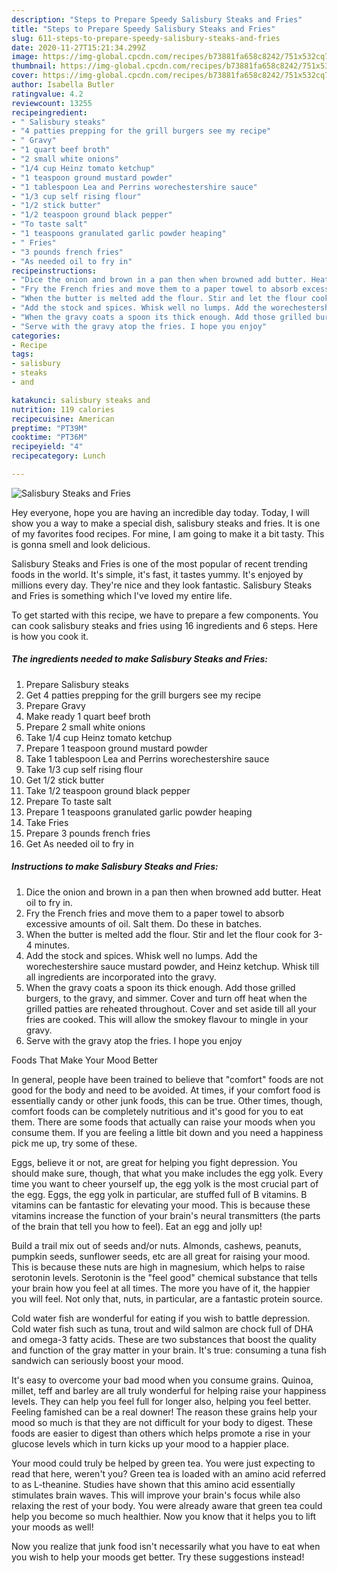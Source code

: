 ```yaml
---
description: "Steps to Prepare Speedy Salisbury Steaks and Fries"
title: "Steps to Prepare Speedy Salisbury Steaks and Fries"
slug: 611-steps-to-prepare-speedy-salisbury-steaks-and-fries
date: 2020-11-27T15:21:34.299Z
image: https://img-global.cpcdn.com/recipes/b73881fa658c8242/751x532cq70/salisbury-steaks-and-fries-recipe-main-photo.jpg
thumbnail: https://img-global.cpcdn.com/recipes/b73881fa658c8242/751x532cq70/salisbury-steaks-and-fries-recipe-main-photo.jpg
cover: https://img-global.cpcdn.com/recipes/b73881fa658c8242/751x532cq70/salisbury-steaks-and-fries-recipe-main-photo.jpg
author: Isabella Butler
ratingvalue: 4.2
reviewcount: 13255
recipeingredient:
- " Salisbury steaks"
- "4 patties prepping for the grill burgers see my recipe"
- " Gravy"
- "1 quart beef broth"
- "2 small white onions"
- "1/4 cup Heinz tomato ketchup"
- "1 teaspoon ground mustard powder"
- "1 tablespoon Lea and Perrins worechestershire sauce"
- "1/3 cup self rising flour"
- "1/2 stick butter"
- "1/2 teaspoon ground black pepper"
- "To taste salt"
- "1 teaspoons granulated garlic powder heaping"
- " Fries"
- "3 pounds french fries"
- "As needed oil to fry in"
recipeinstructions:
- "Dice the onion and brown in a pan then when browned add butter. Heat oil to fry in."
- "Fry the French fries and move them to a paper towel to absorb excessive amounts of oil. Salt them. Do these in batches."
- "When the butter is melted add the flour. Stir and let the flour cook for 3-4 minutes."
- "Add the stock and spices. Whisk well no lumps. Add the worechestershire sauce mustard powder, and Heinz ketchup. Whisk till all ingredients are incorporated into the gravy."
- "When the gravy coats a spoon its thick enough. Add those grilled burgers, to the gravy, and simmer. Cover and turn off heat when the grilled patties are reheated throughout. Cover and set aside till all your fries are cooked. This will allow the smokey flavour to mingle in your gravy."
- "Serve with the gravy atop the fries. I hope you enjoy"
categories:
- Recipe
tags:
- salisbury
- steaks
- and

katakunci: salisbury steaks and 
nutrition: 119 calories
recipecuisine: American
preptime: "PT39M"
cooktime: "PT36M"
recipeyield: "4"
recipecategory: Lunch

---
```



![Salisbury Steaks and Fries](https://img-global.cpcdn.com/recipes/b73881fa658c8242/751x532cq70/salisbury-steaks-and-fries-recipe-main-photo.jpg)

Hey everyone, hope you are having an incredible day today. Today, I will show you a way to make a special dish, salisbury steaks and fries. It is one of my favorites food recipes. For mine, I am going to make it a bit tasty. This is gonna smell and look delicious.



Salisbury Steaks and Fries is one of the most popular of recent trending foods in the world. It's simple, it's fast, it tastes yummy. It's enjoyed by millions every day. They're nice and they look fantastic. Salisbury Steaks and Fries is something which I've loved my entire life.


To get started with this recipe, we have to prepare a few components. You can cook salisbury steaks and fries using 16 ingredients and 6 steps. Here is how you cook it.

<!--inarticleads1-->

##### The ingredients needed to make Salisbury Steaks and Fries:

1. Prepare  Salisbury steaks
1. Get 4 patties prepping for the grill burgers see my recipe
1. Prepare  Gravy
1. Make ready 1 quart beef broth
1. Prepare 2 small white onions
1. Take 1/4 cup Heinz tomato ketchup
1. Prepare 1 teaspoon ground mustard powder
1. Take 1 tablespoon Lea and Perrins worechestershire sauce
1. Take 1/3 cup self rising flour
1. Get 1/2 stick butter
1. Take 1/2 teaspoon ground black pepper
1. Prepare To taste salt
1. Prepare 1 teaspoons granulated garlic powder heaping
1. Take  Fries
1. Prepare 3 pounds french fries
1. Get As needed oil to fry in




<!--inarticleads2-->

##### Instructions to make Salisbury Steaks and Fries:

1. Dice the onion and brown in a pan then when browned add butter. Heat oil to fry in.
1. Fry the French fries and move them to a paper towel to absorb excessive amounts of oil. Salt them. Do these in batches.
1. When the butter is melted add the flour. Stir and let the flour cook for 3-4 minutes.
1. Add the stock and spices. Whisk well no lumps. Add the worechestershire sauce mustard powder, and Heinz ketchup. Whisk till all ingredients are incorporated into the gravy.
1. When the gravy coats a spoon its thick enough. Add those grilled burgers, to the gravy, and simmer. Cover and turn off heat when the grilled patties are reheated throughout. Cover and set aside till all your fries are cooked. This will allow the smokey flavour to mingle in your gravy.
1. Serve with the gravy atop the fries. I hope you enjoy




Foods That Make Your Mood Better


In general, people have been trained to believe that "comfort" foods are not good for the body and need to be avoided. At times, if your comfort food is essentially candy or other junk foods, this can be true. Other times, though, comfort foods can be completely nutritious and it's good for you to eat them. There are some foods that actually can raise your moods when you consume them. If you are feeling a little bit down and you need a happiness pick me up, try some of these.

Eggs, believe it or not, are great for helping you fight depression. You should make sure, though, that what you make includes the egg yolk. Every time you want to cheer yourself up, the egg yolk is the most crucial part of the egg. Eggs, the egg yolk in particular, are stuffed full of B vitamins. B vitamins can be fantastic for elevating your mood. This is because these vitamins increase the function of your brain's neural transmitters (the parts of the brain that tell you how to feel). Eat an egg and jolly up!

Build a trail mix out of seeds and/or nuts. Almonds, cashews, peanuts, pumpkin seeds, sunflower seeds, etc are all great for raising your mood. This is because these nuts are high in magnesium, which helps to raise serotonin levels. Serotonin is the "feel good" chemical substance that tells your brain how you feel at all times. The more you have of it, the happier you will feel. Not only that, nuts, in particular, are a fantastic protein source.

Cold water fish are wonderful for eating if you wish to battle depression. Cold water fish such as tuna, trout and wild salmon are chock full of DHA and omega-3 fatty acids. These are two substances that boost the quality and function of the gray matter in your brain. It's true: consuming a tuna fish sandwich can seriously boost your mood. 

It's easy to overcome your bad mood when you consume grains. Quinoa, millet, teff and barley are all truly wonderful for helping raise your happiness levels. They can help you feel full for longer also, helping you feel better. Feeling famished can be a real downer! The reason these grains help your mood so much is that they are not difficult for your body to digest. These foods are easier to digest than others which helps promote a rise in your glucose levels which in turn kicks up your mood to a happier place.

Your mood could truly be helped by green tea. You were just expecting to read that here, weren't you? Green tea is loaded with an amino acid referred to as L-theanine. Studies have shown that this amino acid essentially stimulates brain waves. This will improve your brain's focus while also relaxing the rest of your body. You were already aware that green tea could help you become so much healthier. Now you know that it helps you to lift your moods as well!

Now you realize that junk food isn't necessarily what you have to eat when you wish to help your moods get better. Try  these suggestions  instead!


